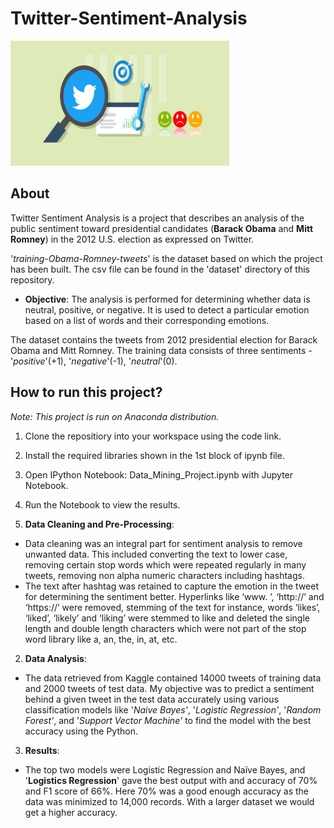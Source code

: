 # Twitter-Sentiment-Analysis
<img src="./images/banner.jpeg" width="350" height="200">

## About
Twitter Sentiment Analysis is a project that describes an analysis of the public sentiment toward presidential candidates (**Barack Obama** and **Mitt Romney**) in the 2012 U.S. election as expressed on Twitter.

'*training-Obama-Romney-tweets*' is the dataset based on which the project has been built. The csv file can be found in the 'dataset' directory of this repository.

- **Objective**: The analysis is performed for determining whether data is neutral, positive, or negative. It is used to detect a particular emotion based on a list of words and their corresponding emotions.

The dataset contains the tweets from 2012 presidential election for Barack Obama and Mitt Romney. The training data consists of three sentiments - '*positive*'(+1), '*negative*'(-1), '*neutral*'(0).

## How to run this project?
_Note: This project is run on Anaconda distribution._
1. Clone the repositiory into your workspace using the code link.
2. Install the required libraries shown in the 1st block of ipynb file.
3. Open IPython Notebook: Data_Mining_Project.ipynb with Jupyter Notebook.
4. Run the Notebook to view the results.

1. **Data Cleaning and Pre-Processing**: 
- Data cleaning was an integral part for sentiment analysis to remove unwanted data. This included converting the text to lower case, removing certain stop words which were repeated regularly in many tweets, removing non alpha numeric characters including hashtags.
- The text after hashtag was retained to capture the emotion in the tweet for determining the sentiment better. Hyperlinks like ‘www. ’, ‘http://’ and ‘https://’ were removed, stemming of the text for instance, words ‘likes’, ‘liked’, ‘likely’ and ‘liking’ were stemmed to like and deleted the single length and double length characters which were not part of the stop word library like a, an, the, in, at, etc.

2. **Data Analysis**:
- The data retrieved from Kaggle contained 14000 tweets of training data and 2000 tweets of test data. My objective was to predict a sentiment behind a given tweet in the test data accurately using various classification models like '*Naive Bayes'*, '*Logistic Regression'*, '*Random Forest'*, and '*Support Vector Machine'* to find the model with the best accuracy using the Python.

3. **Results**:
- The top two models were Logistic Regression and Naïve Bayes, and '**Logistics Regression**' gave the best output with and accuracy of 70% and F1 score of 66%. Here 70% was a good enough accuracy as the data was minimized to 14,000 records. With a larger dataset we would get a higher accuracy.      



